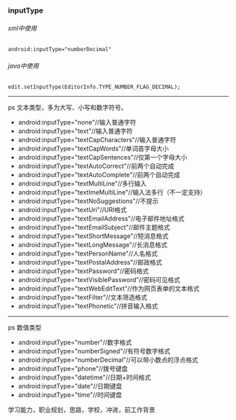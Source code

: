 
### inputType
###### xml中使用
```
android:inputType="numberDecimal"
```
###### java中使用
```
edit.setInputType(EditorInfo.TYPE_NUMBER_FLAG_DECIMAL);
```
---
ps 文本类型，多为大写、小写和数字符号。
- android:inputType="none"//输入普通字符
- android:inputType="text"//输入普通字符
- android:inputType="textCapCharacters"//输入普通字符
- android:inputType="textCapWords"//单词首字母大小
- android:inputType="textCapSentences"//仅第一个字母大小
- android:inputType="textAutoCorrect"//前两个自动完成
- android:inputType="textAutoComplete"//前两个自动完成
- android:inputType="textMultiLine"//多行输入
- android:inputType="textImeMultiLine"//输入法多行（不一定支持）
- android:inputType="textNoSuggestions"//不提示
- android:inputType="textUri"//URI格式
- android:inputType="textEmailAddress"//电子邮件地址格式
- android:inputType="textEmailSubject"//邮件主题格式
- android:inputType="textShortMessage"//短消息格式
- android:inputType="textLongMessage"//长消息格式
- android:inputType="textPersonName"//人名格式
- android:inputType="textPostalAddress"//邮政格式
- android:inputType="textPassword"//密码格式
- android:inputType="textVisiblePassword"//密码可见格式
- android:inputType="textWebEditText"//作为网页表单的文本格式
- android:inputType="textFilter"//文本筛选格式
- android:inputType="textPhonetic"//拼音输入格式
----
ps 数值类型
- android:inputType="number"//数字格式
- android:inputType="numberSigned"//有符号数字格式
- android:inputType="numberDecimal"//可以带小数点的浮点格式
- android:inputType="phone"//拨号键盘
- android:inputType="datetime"//日期+时间格式
- android:inputType="date"//日期键盘
- android:inputType="time"//时间键盘



学习能力，职业规划，思路，学校，冲进，前工作背景